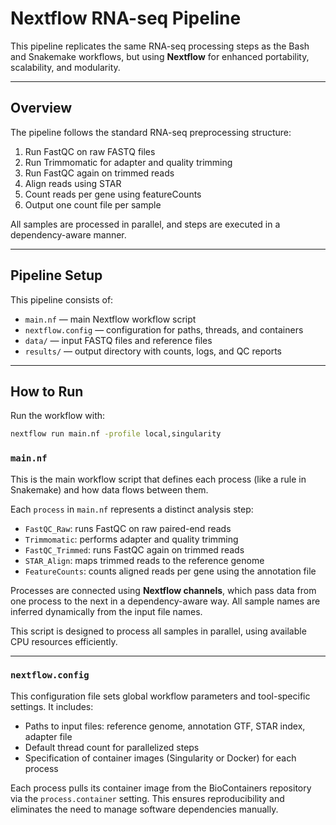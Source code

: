 # Nextflow RNA-seq Pipeline

This pipeline replicates the same RNA-seq processing steps as the Bash and Snakemake workflows, but using **Nextflow** for enhanced portability, scalability, and modularity.


---

## Overview

The pipeline follows the standard RNA-seq preprocessing structure:

1. Run FastQC on raw FASTQ files  
2. Run Trimmomatic for adapter and quality trimming  
3. Run FastQC again on trimmed reads  
4. Align reads using STAR  
5. Count reads per gene using featureCounts  
6. Output one count file per sample  

All samples are processed in parallel, and steps are executed in a dependency-aware manner.

---

## Pipeline Setup

This pipeline consists of:

- `main.nf` — main Nextflow workflow script  
- `nextflow.config` — configuration for paths, threads, and containers  
- `data/` — input FASTQ files and reference files  
- `results/` — output directory with counts, logs, and QC reports

---

## How to Run

Run the workflow with:

```bash
nextflow run main.nf -profile local,singularity
```

### `main.nf`

This is the main workflow script that defines each process (like a rule in Snakemake) and how data flows between them.

Each `process` in `main.nf` represents a distinct analysis step:

- `FastQC_Raw`: runs FastQC on raw paired-end reads
- `Trimmomatic`: performs adapter and quality trimming
- `FastQC_Trimmed`: runs FastQC again on trimmed reads
- `STAR_Align`: maps trimmed reads to the reference genome
- `FeatureCounts`: counts aligned reads per gene using the annotation file

Processes are connected using **Nextflow channels**, which pass data from one process to the next in a dependency-aware way. All sample names are inferred dynamically from the input file names.

This script is designed to process all samples in parallel, using available CPU resources efficiently.

---

### `nextflow.config`

This configuration file sets global workflow parameters and tool-specific settings. It includes:

- Paths to input files: reference genome, annotation GTF, STAR index, adapter file
- Default thread count for parallelized steps
- Specification of container images (Singularity or Docker) for each process

Each process pulls its container image from the BioContainers repository via the `process.container` setting. This ensures reproducibility and eliminates the need to manage software dependencies manually.


